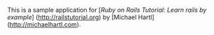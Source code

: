 This is a sample application for [*Ruby on Rails Tutorial: Learn rails by example*] (http://railstutorial.org) by [Michael Hartl] (http://michaelhartl.com).